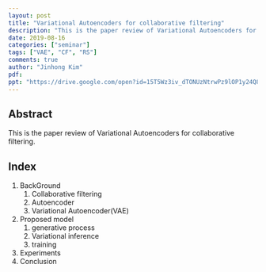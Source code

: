 ```yaml
---
layout: post
title: "Variational Autoencoders for collaborative filtering"
description: "This is the paper review of Variational Autoencoders for collaborative filtering."
date: 2019-08-16
categories: ["seminar"]
tags: ["VAE", "CF", "RS"]
comments: true
author: "Jinhong Kim"
pdf:
ppt: "https://drive.google.com/open?id=15T5Wz3iv_dTONUzNtrwPz9lOP1y24Q86"
---
```


<!-- Post name should be this form: today-title.md
        For example, 2019-08-02-hyperparameter-optimization.md -->

<!-- Fill the contents where --Fill-- exists -->
<!-- If you don't want to fill the --Fill--(not necessary) part, then remove them all.
        For example, pdf: -->
<!-- The example is in '_posts/2019-08-02-hyperparameter-optimization.md'>

<!-- For 'title' front matter, follow this format: This is Title Format -->
<!-- For 'description' front matter, follow this format: It is description. -->
<!-- For 'date' front matter, follow this format: 2019-01-01 -->
<!-- For 'tags' front matter, write down the tag in abbreviation
        For example, write down CV instead of Computer Science
        'tags' can be more than one. Follow the format: ["CV", "ML"] -->
<!-- For 'author' fron matter, write down your name in this format: Gildong Hong -->
<!-- For 'pdf' and 'ppt' front matter, if you have the attachment files, write down the url -->

## Abstract
This is the paper review of Variational Autoencoders for collaborative filtering.

## Index
1. BackGround
   1. Collaborative filtering
   2. Autoencoder
   3. Variational Autoencoder(VAE)
2. Proposed model
   1. generative process
   2. Variational inference
   3. training
3. Experiments
4. Conclusion

<!-- You can add more information below -->